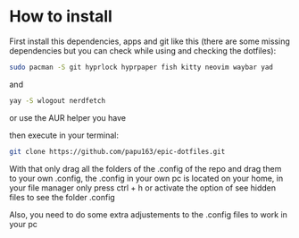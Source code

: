 # How to install

First install this dependencies, apps and git like this (there are some missing dependencies but you can check while using and checking the dotfiles):

```bash
sudo pacman -S git hyprlock hyprpaper fish kitty neovim waybar yad
```

and

```bash
yay -S wlogout nerdfetch
```
or use the AUR helper you have

then execute in your terminal:
```bash
git clone https://github.com/papu163/epic-dotfiles.git
```
With that only drag all the folders of the .config of the repo and drag them to your own .config, the .config in your own pc is located on your home, in your file manager only press ctrl + h or activate the option of see hidden files to see the folder .config

Also, you need to do some extra adjustements to the .config files to work in your pc
